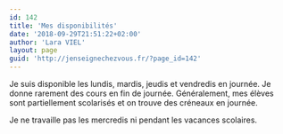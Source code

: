 ```yaml
---
id: 142
title: 'Mes disponibilités'
date: '2018-09-29T21:51:22+02:00'
author: 'Lara VIEL'
layout: page
guid: 'http://jenseignechezvous.fr/?page_id=142'
---
```


Je suis disponible les lundis, mardis, jeudis et vendredis en journée. Je donne rarement des cours en fin de journée. Généralement, mes élèves sont partiellement scolarisés et on trouve des créneaux en journée.

Je ne travaille pas les mercredis ni pendant les vacances scolaires.